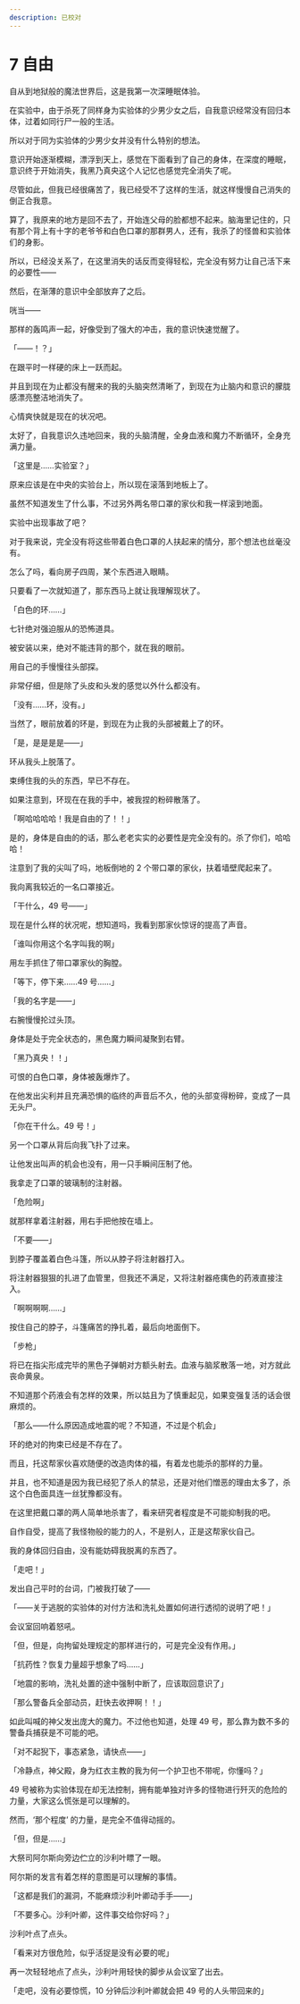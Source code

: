 ```yaml
---
description: 已校对
---
```


# 7 自由

自从到地狱般的魔法世界后，这是我第一次深睡眠体验。

在实验中，由于杀死了同样身为实验体的少男少女之后，自我意识经常没有回归本体，过着如同行尸一般的生活。

所以对于同为实验体的少男少女并没有什么特别的想法。

意识开始逐渐模糊，漂浮到天上，感觉在下面看到了自己的身体，在深度的睡眠，意识终于开始消失，我黑乃真央这个人记忆也感觉完全消失了呢。

尽管如此，但我已经很痛苦了，我已经受不了这样的生活，就这样慢慢自己消失的倒正合我意。

算了，我原来的地方是回不去了，开始连父母的脸都想不起来。脑海里记住的，只有那个背上有十字的老爷爷和白色口罩的那群男人，还有，我杀了的怪兽和实验体们的身影。

所以，已经没关系了，在这里消失的话反而变得轻松，完全没有努力让自己活下来的必要性——

然后，在渐薄的意识中全部放弃了之后。



咣当——



那样的轰鸣声一起，好像受到了强大的冲击，我的意识快速觉醒了。

「——！？」

在跟平时一样硬的床上一跃而起。

并且到现在为止都没有醒来的我的头脑突然清晰了，到现在为止脑内和意识的朦胧感漂亮整洁地消失了。

心情爽快就是现在的状况吧。

太好了，自我意识久违地回来，我的头脑清醒，全身血液和魔力不断循环，全身充满力量。

「这里是……实验室？」

原来应该是在中央的实验台上，所以现在滚落到地板上了。

虽然不知道发生了什么事，不过另外两名带口罩的家伙和我一样滚到地面。

实验中出现事故了吧？

对于我来说，完全没有将这些带着白色口罩的人扶起来的情分，那个想法也丝毫没有。

怎么了吗，看向房子四周，某个东西进入眼睛。

只要看了一次就知道了，那东西马上就让我理解现状了。

「白色的环……」

七针绝对强迫服从的恐怖道具。

被安装以来，绝对不能违背的那个，就在我的眼前。

用自己的手慢慢往头部探。

非常仔细，但是除了头皮和头发的感觉以外什么都没有。

「没有……环，没有。」

当然了，眼前放着的环是，到现在为止我的头部被戴上了的环。

「是，是是是是——」

环从我头上脱落了。

束缚住我的头的东西，早已不存在。

如果注意到，环现在在我的手中，被我捏的粉碎散落了。

「啊哈哈哈哈！我是自由的了！！」

是的，身体是自由的的话，那么老老实实的必要性是完全没有的。杀了你们，哈哈哈！

注意到了我的尖叫了吗，地板倒地的 2 个带口罩的家伙，扶着墙壁爬起来了。

我向离我较近的一名口罩接近。

「干什么，49 号——」

现在是什么样的状况呢，想知道吗，我看到那家伙惊讶的提高了声音。

「谁叫你用这个名字叫我的啊」

用左手抓住了带口罩家伙的胸膛。

「等下，停下来……49 号……」

「我的名字是——」

右腕慢慢抡过头顶。

身体是处于完全状态的，黑色魔力瞬间凝聚到右臂。

「黑乃真央！！」

可恨的白色口罩，身体被轰爆炸了。

在他发出尖利并且充满恐惧的临终的声音后不久，他的头部变得粉碎，变成了一具无头尸。

「你在干什么。49 号！」

另一个口罩从背后向我飞扑了过来。

让他发出叫声的机会也没有，用一只手瞬间压制了他。

我拿走了口罩的玻璃制的注射器。

「危险啊」

就那样拿着注射器，用右手把他按在墙上。

「不要——」

到脖子覆盖着白色斗篷，所以从脖子将注射器打入。

将注射器狠狠的扎进了血管里，但我还不满足，又将注射器疮痍色的药液直接注入。

「啊啊啊啊……」

按住自己的脖子，斗篷痛苦的挣扎着，最后向地面倒下。

「步枪」

将已在指尖形成完毕的黑色子弹朝对方额头射去。血液与脑浆散落一地，对方就此丧命黄泉。

不知道那个药液会有怎样的效果，所以姑且为了慎重起见，如果变强复活的话会很麻烦的。

「那么——什么原因造成地震的呢？不知道，不过是个机会」

环的绝对的拘束已经是不存在了。

而且，托这帮家伙喜欢随便的改造肉体的福，有着龙也能杀的那样的力量。

并且，也不知道是因为我已经犯了杀人的禁忌，还是对他们憎恶的理由太多了，杀这个白色面具连一丝犹豫都没有。

在这里把戴口罩的两人简单地杀害了，看来研究者程度是不可能抑制我的吧。

自作自受，提高了我怪物般的能力的人，不是别人，正是这帮家伙自己。

我的身体回归自由，没有能妨碍我脱离的东西了。

「走吧！」

发出自己平时的台词，门被我打破了——







「——关于逃脱的实验体的对付方法和洗礼处置如何进行透彻的说明了吧！」

会议室回响着怒吼。

「但，但是，向拘留处理规定的那样进行的，可是完全没有作用。」

「抗药性？恢复力量超乎想象了吗……」

「地震的影响，洗礼处置的途中强制中断了，应该取回意识了」

「那么警备兵全部动员，赶快去收押啊！！」

如此叫喊的神父发出庞大的魔力。不过他也知道，处理 49 号，那么靠为数不多的警备兵捕获是不可能的吧。

「对不起猊下，事态紧急，请快点——」

「冷静点，神父殿，身为红衣主教的我为何一个护卫也不带呢，你懂吗？」

49 号被称为实验体现在却无法控制，拥有能单独对许多的怪物进行歼灭的危险的力量，大家这么慌张是可以理解的。

然而，‘那个程度’ 的力量，是完全不值得动摇的。

「但，但是……」

大祭司阿尔斯向旁边伫立的沙利叶瞟了一眼。

阿尔斯的发言有着怎样的意图是可以理解的事情。

「这都是我们的漏洞，不能麻烦沙利叶卿动手手——」

「不要多心。沙利叶卿，这件事交给你好吗？」

沙利叶点了点头。

「看来对方很危险，似乎活捉是没有必要的呢」

再一次轻轻地点了点头，沙利叶用轻快的脚步从会议室了出去。

「走吧，没有必要惊慌，10 分钟后沙利叶卿就会把 49 号的人头带回来的」
